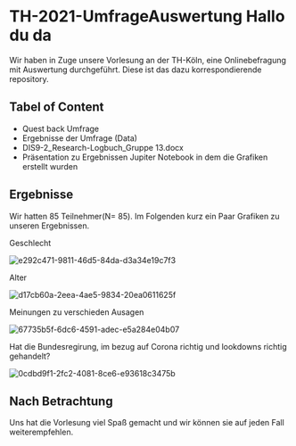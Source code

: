 # TH-2021-UmfrageAuswertung Hallo du da

Wir haben in Zuge unsere Vorlesung an der TH-Köln, eine Onlinebefragung mit Auswertung durchgeführt. Diese ist das dazu korrespondierende repository. 
## Tabel of Content
+ Quest back Umfrage
+ Ergebnisse der Umfrage (Data)
+ DIS9-2_Research-Logbuch_Gruppe 13.docx
+ Präsentation zu Ergebnissen
Jupiter Notebook in dem die Grafiken erstellt wurden

## Ergebnisse
Wir hatten 85 Teilnehmer(N= 85). Im Folgenden kurz ein Paar Grafiken zu unseren Ergebnissen.

Geschlecht


![e292c471-9811-46d5-84da-d3a34e19c7f3](https://user-images.githubusercontent.com/65913602/123544917-e3dc7500-d755-11eb-963a-96a90cc576b6.png)


Alter


![d17cb60a-2eea-4ae5-9834-20ea0611625f](https://user-images.githubusercontent.com/65913602/123544921-e50da200-d755-11eb-86f8-9077c7de3c5b.png)


Meinungen zu verschieden Ausagen


![67735b5f-6dc6-4591-adec-e5a284e04b07](https://user-images.githubusercontent.com/65913602/123544923-e8089280-d755-11eb-8559-47a9ab717cff.png)


Hat die Bundesregirung, im bezug auf Corona richtig und lookdowns richtig gehandelt?


![0cdbd9f1-2fc2-4081-8ce6-e93618c3475b](https://user-images.githubusercontent.com/65913602/123544926-e939bf80-d755-11eb-83b4-cee2ef9e47e4.png)


## Nach Betrachtung
Uns hat die Vorlesung viel Spaß gemacht und wir können sie auf jeden Fall weiterempfehlen. 

